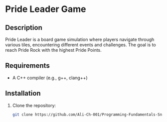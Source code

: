 # Pride Leader Game

## Description
Pride Leader is a board game simulation where players navigate through various tiles, encountering different events and challenges. The goal is to reach Pride Rock with the highest Pride Points.

## Requirements
- A C++ compiler (e.g., g++, clang++)

## Installation
1. Clone the repository:
   ```bash
   git clone https://github.com/Ali-Ch-001/Programming-Fundamentals-Snippets/tree/main/Pride_Leader_Game